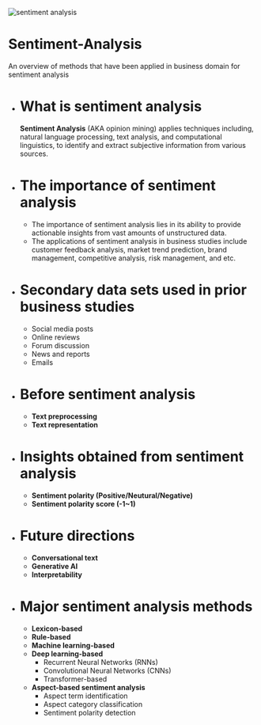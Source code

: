 
![sentiment analysis](https://d3caycb064h6u1.cloudfront.net/wp-content/uploads/2021/06/sentimentanalysishotelgeneric-2048x803-1.jpg)
# Sentiment-Analysis
An overview of methods that have been applied in business domain for sentiment analysis 

- # What is sentiment analysis
  **Sentiment Analysis** (AKA opinion mining) applies techniques including, natural language processing, text analysis, and computational linguistics, to identify and extract subjective information from various sources.  

- # The importance of sentiment analysis
  - The importance of sentiment analysis lies in its ability to provide actionable insights from vast amounts of unstructured data.
  - The applications of sentiment analysis in business studies include customer feedback analysis, market trend prediction, brand management, competitive analysis, risk management, and etc.

- # Secondary data sets used in prior business studies
  - Social media posts
  - Online reviews
  - Forum discussion
  - News and reports
  - Emails

- # Before sentiment analysis
  - **Text preprocessing**
  - **Text representation**

- # Insights obtained from sentiment analysis
  - **Sentiment polarity (Positive/Neutural/Negative)**
  - **Sentiment polarity score (-1~1)**

- # Future directions
  - **Conversational text**
  - **Generative AI**
  - **Interpretability**
    
- # Major sentiment analysis methods
  - **Lexicon-based**
  - **Rule-based**
  - **Machine learning-based**
  - **Deep learning-based**
    - Recurrent Neural Networks (RNNs)
    - Convolutional Neural Networks (CNNs)
    - Transformer-based
  - **Aspect-based sentiment analysis**
    - Aspect term identification
    - Aspect category classification
    - Sentiment polarity detection
